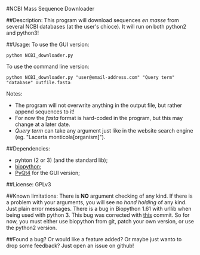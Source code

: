 #NCBI Mass Sequence Downloader

##Description:
This program will download sequences *en masse* from several NCBI databases (at the user's chioce).
It will run on both python2 and python3!

##Usage:
To use the GUI version:

    python NCBI_downloader.py

To use the command line version:

    python NCBI_downloader.py "user@email-address.com" "Query term" "database" outfile.fasta

Notes:
* The program will not overwrite anything in the output file, but rather append sequences to it!
* For now the *fasta* format is hard-coded in the program, but this may change at a later date.
* *Query term* can take any argument just like in the website search engine (eg. "Lacerta monticola[organism]").

##Dependencies:
* pyhton (2 or 3) (and the standard lib);
* [biopython](https://github.com/biopython/biopython);
* [PyQt4](http://www.riverbankcomputing.com/software/pyqt/intro) for the GUI version;

##License:
GPLv3

##Known limitations:
There is **NO** argument checking of any kind. If there is a problem with your arguments, you will see no *hand holding* of any kind.
Just plain error messages.
There is a bug in Biopython 1.61 with urllib when being used with python 3. This bug was corrected with [this](https://github.com/biopython/biopython/commit/f0f4536119947e7d4df838adf6283e545e0dee54) commit. So for now, you must either use biopython from git, patch your own version, or use the python2 version.

##Found a bug?
Or would like a feature added? Or maybe just wanto to drop some feedback?
Just open an issue on github!